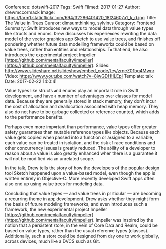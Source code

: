 Conference: dotswift-2017
Tags: Swift
Filmed: 2017-01-27
Author: drewmccormack
Image: https://farm1.staticflickr.com/694/32286401420_18f24607a1_k_d.jpg
Title: The Value in Trees
Curator: dimsumthinking, sylvinus
Category: Frontend
Summary: Swift introduces new ways to model data through value types like structs and enums. Drew discusses his experiences rewriting the data model of the vector graphics app Sketch to use value trees, and finishes off pondering whether future data modelling frameworks could be based on value trees, rather than entities and relationships. To that end, he also introduces the experimental project Impeller [https://github.com/mentalfaculty/impeller](https://github.com/mentalfaculty/impeller).
Slides: http://www.slideshare.net/slideshow/embed_code/key/zrneZ01bq4Mwnr
Video: https://www.youtube.com/watch?v=8jwGDHHLEpI
Template: talk
Date: 2017-02-22 14:0:41

Value types like structs and enums play an important role in Swift development, and have a number of advantages over classes for model data. Because they are generally stored in stack memory, they don't incur the cost of allocation and deallocation associated with heap memory. They also do not have to be garbage collected or reference counted, which adds to the performance benefits.

Perhaps even more important than performance, value types offer greater safety guarantees than mutable reference types like objects. Because each value gets copied when passed into a function or assigned to a variable, each value can be treated in isolation, and the risk of race conditions and other concurrency issues is greatly reduced. The ability of a developer to reason about a value is also greatly enhanced when there is a guarantee it will not be modified via an unrelated scope.

In the talk, Drew tells the story of how the developers of the popular design tool Sketch happened upon a value-based model, even though the app is written entirely in Objective-C. More recently developed Swift apps often also end up using value trees for modeling data.

Concluding that value types — and value trees in particular — are becoming a recurring theme in app development, Drew asks whether they might form the basis of future modeling frameworks, and even introduces such a framework, the new experimental project Impeller [https://github.com/mentalfaculty/impeller](https://github.com/mentalfaculty/impeller). Impeller was inspired by the notion that a persistent store, in the vein of Core Data and Realm, could be based on value types, rather than the usual reference types (classes). Additionally, such a store could be designed from day one to work globally, across devices, much like a DVCS such as Git.
